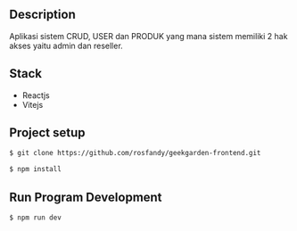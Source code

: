 ## Description
Aplikasi sistem CRUD, USER dan PRODUK yang mana sistem memiliki 2 hak akses yaitu admin dan reseller. 

## Stack
- Reactjs
- Vitejs

## Project setup
```bash
$ git clone https://github.com/rosfandy/geekgarden-frontend.git
```
```bash
$ npm install
```

## Run Program Development
```bash
$ npm run dev
```

